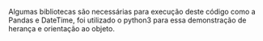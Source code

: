 Algumas bibliotecas são necessárias para execução deste código como a Pandas e DateTime, foi utilizado o python3 para essa demonstração de herança e orientação ao objeto.

